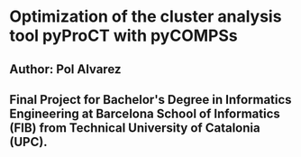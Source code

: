 # Optimization of the cluster analysis tool pyProCT with pyCOMPSs

## Author: Pol Alvarez

## Final Project for Bachelor's Degree in Informatics Engineering at Barcelona School of Informatics (FIB) from Technical University of Catalonia (UPC).
